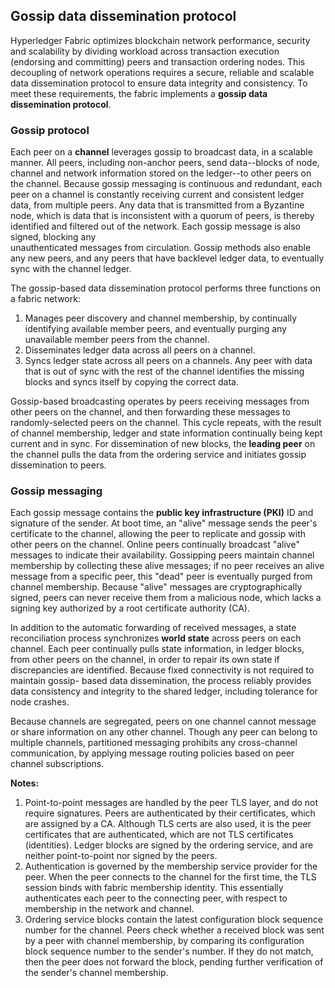 
## Gossip data dissemination protocol

Hyperledger Fabric optimizes blockchain network performance, security and
scalability by dividing workload across transaction execution (endorsing and
committing) peers and transaction ordering nodes. This decoupling of network
operations requires a secure, reliable and scalable data dissemination
protocol to ensure data integrity and consistency. To meet these requirements,
the fabric implements a **gossip data dissemination protocol**.

### Gossip protocol

Each peer on a **channel** leverages gossip to broadcast data, in a scalable
manner. All peers, including non-anchor peers, send data--blocks of node,
channel and network information stored on the ledger--to other peers on the
channel. Because gossip messaging is continuous and redundant, each peer on a
channel is constantly receiving current and consistent ledger data, from
multiple peers. Any data that is transmitted from a Byzantine node, which is
data that is inconsistent with a quorum of peers, is thereby identified and
filtered out of the network. Each gossip message is also signed, blocking any  
unauthenticated messages from circulation. Gossip methods also enable any new
peers, and any peers that have backlevel ledger data, to eventually sync with
the channel ledger.

The gossip-based data dissemination protocol performs three functions on a
fabric network:

1. Manages peer discovery and channel membership, by continually identifying
available member peers, and eventually purging any unavailable member peers
from the channel.
2. Disseminates ledger data across all peers on a channel.
3. Syncs ledger state across all peers on a channels. Any peer with data that
is out of sync with the rest of the channel identifies the missing blocks and
syncs itself by copying the correct data.

Gossip-based broadcasting operates by peers receiving messages from other peers
on the channel, and then forwarding these messages to randomly-selected peers
on the channel. This cycle repeats, with the result of channel membership,
ledger and state information continually being kept current and in sync. For
dissemination of new blocks, the **leading peer** on the channel pulls the data
from the ordering service and initiates gossip dissemination to peers.

### Gossip messaging

Each gossip message contains the **public key infrastructure (PKI)** ID and
signature of the sender. At boot time, an "alive" message sends the peer's
certificate to the channel, allowing the peer to replicate and gossip with
other peers on the channel. Online peers continually broadcast "alive" messages
to indicate their availability. Gossipping peers maintain channel membership by
collecting these alive messages; if no peer receives an alive message from a
specific peer, this "dead" peer is eventually purged from channel membership.
Because "alive"
messages are cryptographically signed, peers can never receive them from a
malicious node, which lacks a signing key authorized by a root certificate
authority (CA).

In addition to the automatic forwarding of received messages, a state
reconciliation process synchronizes **world state** across peers on each
channel. Each peer continually pulls state information, in ledger blocks, from
other peers on the channel, in order to repair its own state if discrepancies
are identified. Because fixed connectivity is not required to maintain gossip-
based data dissemination, the process reliably provides data consistency and
integrity to the shared ledger, including tolerance for node crashes.

Because channels are segregated, peers on one channel cannot message or share
information on any other channel. Though any peer can belong to multiple
channels, partitioned messaging prohibits any cross-channel communication, by
applying message routing policies based on peer channel subscriptions.

**Notes:**  
1. Point-to-point messages are handled by the peer TLS layer, and do not
require signatures. Peers are authenticated by their certificates, which are
assigned by a CA. Although TLS certs are also used, it is the peer certificates
that are authenticated, which are not TLS certificates (identities). Ledger
blocks are signed by the ordering service, and are neither point-to-point nor
signed by the peers.
2. Authentication is governed by the membership service provider for the peer.
When the peer connects to the channel for the first time, the TLS session binds
with fabric membership identity. This essentially authenticates each peer
to the connecting peer, with respect to membership in the network and channel.
3. Ordering service blocks contain the latest configuration block sequence
number for the channel. Peers check whether a received block was sent by a peer
with channel membership, by comparing its configuration block sequence number
to the sender's number. If they do not match, then the peer does not forward
the block, pending further verification of the sender's channel membership.
